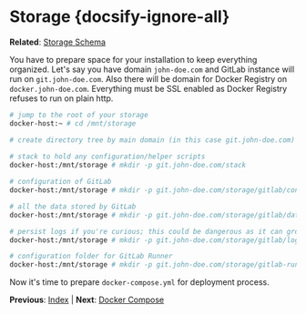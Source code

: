 # Storage {docsify-ignore-all}

**Related**: [Storage Schema](/devops/server/storage)

You have to prepare space for your installation to keep everything organized. Let's say you have domain
`john-doe.com` and GitLab instance will run on `git.john-doe.com`. Also there will be domain for Docker 
Registry on `docker.john-doe.com`. Everything must be SSL enabled as Docker Registry refuses to run on
plain http.

```bash
# jump to the root of your storage
docker-host:~ # cd /mnt/storage

# create directory tree by main domain (in this case git.john-doe.com)
 
# stack to hold any configuration/helper scripts
docker-host:/mnt/storage # mkdir -p git.john-doe.com/stack

# configuration of GitLab
docker-host:/mnt/storage # mkdir -p git.john-doe.com/storage/gitlab/config

# all the data stored by GitLab
docker-host:/mnt/storage # mkdir -p git.john-doe.com/storage/gitlab/data

# persist logs if you're curious; this could be dangerous as it can grow over time!
docker-host:/mnt/storage # mkdir -p git.john-doe.com/storage/gitlab/logs

# configuration folder for GitLab Runner
docker-host:/mnt/storage # mkdir -p git.john-doe.com/storage/gitlab-runner
```

Now it's time to prepare `docker-compose.yml` for deployment process. 

**Previous**: [Index](/devops/gitlab/index) | **Next**: [Docker Compose](/devops/gitlab/docker-compose)
